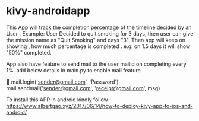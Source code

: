 # kivy-androidapp

This App will track the completion percentage of the timeline decided by an User .
Example: User Decided to quit smoking for 3 days, then user can give the mission name as "Quit Smoking" and days "3". Then app will keep on showing , how much percentage is completed . e.g: on 1.5 days it will show "50%" completed.

App also have feature to send mail to the user mailid on completing every 1%.
add below details in main.py to enable mail feature

          mail.login('sender@gmail.com', 'Password')
            mail.sendmail('sender@gmail.com', 'receipt@gmail.com', msg)


To install this APP in android kindly follow : https://www.albertgao.xyz/2017/06/14/how-to-deploy-kivy-app-to-ios-and-android/
